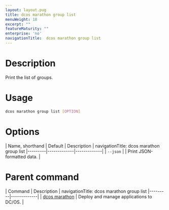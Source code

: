 ```yaml
---
layout: layout.pug
title: dcos marathon group list
menuWeight: 18
excerpt: ""
featureMaturity: ""
enterprise: 'no'
navigationTitle:  dcos marathon group list
---
```


<!-- This source repo for this topic is https://github.com/dcos/dcos-docs -->


# Description
Print the list of groups.

# Usage

```bash
dcos marathon group list [OPTION]
```

# Options

| Name, shorthand | Default | Description |
navigationTitle:  dcos marathon group list
|---------|-------------|-------------|
| `--json`   |             |  Print JSON-formatted data. |

# Parent command

| Command | Description |
navigationTitle:  dcos marathon group list
|---------|-------------|
| [dcos marathon](/1.10/cli/command-reference/dcos-marathon/) | Deploy and manage applications to DC/OS. |

<!-- # Examples -->
